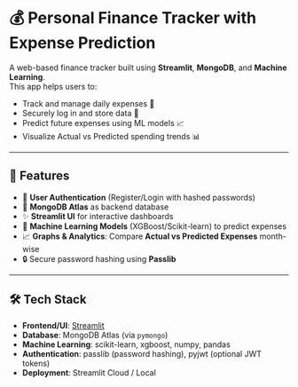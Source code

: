 # 💰 Personal Finance Tracker with Expense Prediction  

A web-based finance tracker built using **Streamlit**, **MongoDB**, and **Machine Learning**.  
This app helps users to:  
- Track and manage daily expenses 💸  
- Securely log in and store data 🔐  
- Predict future expenses using ML models 📈  
- Visualize Actual vs Predicted spending trends 📊  

---

## 🚀 Features
- 🔑 **User Authentication** (Register/Login with hashed passwords)  
- 📂 **MongoDB Atlas** as backend database  
- ✨ **Streamlit UI** for interactive dashboards  
- 🤖 **Machine Learning Models** (XGBoost/Scikit-learn) to predict expenses  
- 📈 **Graphs & Analytics**: Compare **Actual vs Predicted Expenses** month-wise  
- 🔒 Secure password hashing using **Passlib**  

---

## 🛠️ Tech Stack
- **Frontend/UI**: [Streamlit](https://streamlit.io/)  
- **Database**: MongoDB Atlas (via `pymongo`)  
- **Machine Learning**: scikit-learn, xgboost, numpy, pandas  
- **Authentication**: passlib (password hashing), pyjwt (optional JWT tokens)  
- **Deployment**: Streamlit Cloud / Local  




